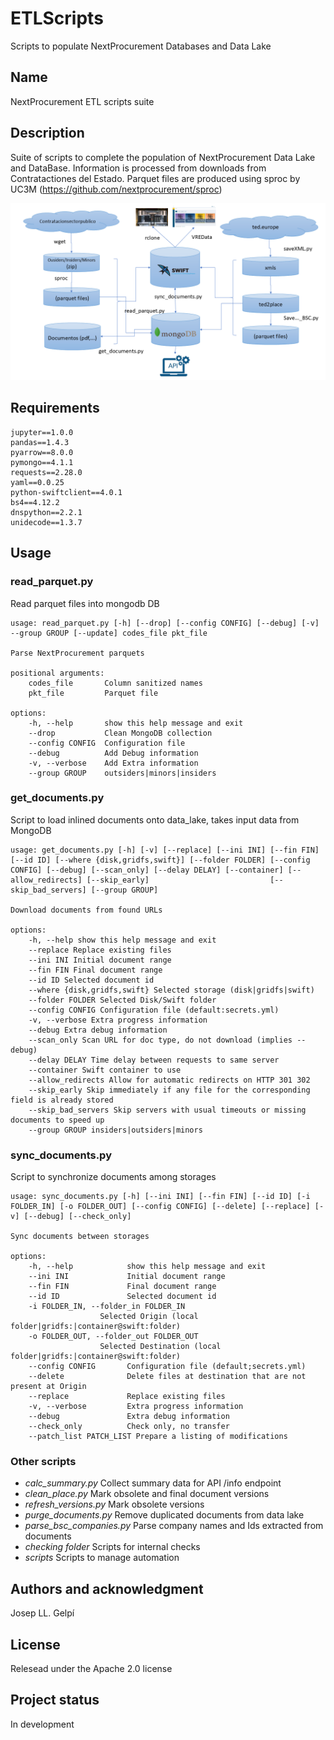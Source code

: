 # ETLScripts
Scripts to populate NextProcurement Databases and Data Lake


## Name
NextProcurement ETL scripts suite

## Description
Suite of scripts to complete the population of NextProcurement Data Lake and DataBase. Information is processed from downloads from Contratactiones del Estado. Parquet files are produced using sproc by UC3M (https://github.com/nextprocurement/sproc)

![BSC Data lake scheme](nextpdatalake_update.png "BSC Data Lake schema")

## Requirements
    jupyter==1.0.0
    pandas==1.4.3
    pyarrow==8.0.0
    pymongo==4.1.1
    requests==2.28.0
    yaml==0.0.25
    python-swiftclient==4.0.1
    bs4==4.12.2
    dnspython==2.2.1
    unidecode==1.3.7

## Usage

### read_parquet.py
Read parquet files into mongodb DB

    usage: read_parquet.py [-h] [--drop] [--config CONFIG] [--debug] [-v]   --group GROUP [--update] codes_file pkt_file

    Parse NextProcurement parquets

    positional arguments:
        codes_file       Column sanitized names
        pkt_file         Parquet file

    options:
        -h, --help       show this help message and exit
        --drop           Clean MongoDB collection
        --config CONFIG  Configuration file
        --debug          Add Debug information
        -v, --verbose    Add Extra information
        --group GROUP    outsiders|minors|insiders


### get_documents.py
Script to load inlined documents onto data_lake, takes input data from MongoDB

    usage: get_documents.py [-h] [-v] [--replace] [--ini INI] [--fin FIN] [--id ID] [--where {disk,gridfs,swift}] [--folder FOLDER] [--config CONFIG] [--debug] [--scan_only] [--delay DELAY] [--container] [--allow_redirects] [--skip_early]                           [--skip_bad_servers] [--group GROUP]

    Download documents from found URLs

    options:
        -h, --help show this help message and exit
        --replace Replace existing files
        --ini INI Initial document range
        --fin FIN Final document range
        --id ID Selected document id
        --where {disk,gridfs,swift} Selected storage (disk|gridfs|swift)
        --folder FOLDER Selected Disk/Swift folder
        --config CONFIG Configuration file (default:secrets.yml)
        -v, --verbose Extra progress information
        --debug Extra debug information
        --scan_only Scan URL for doc type, do not download (implies --debug)
        --delay DELAY Time delay between requests to same server
        --container Swift container to use
        --allow_redirects Allow for automatic redirects on HTTP 301 302
        --skip_early Skip immediately if any file for the corresponding field is already stored
        --skip_bad_servers Skip servers with usual timeouts or missing documents to speed up
        --group GROUP insiders|outsiders|minors

### sync_documents.py
Script to synchronize documents among storages

    usage: sync_documents.py [-h] [--ini INI] [--fin FIN] [--id ID] [-i FOLDER_IN] [-o FOLDER_OUT] [--config CONFIG] [--delete] [--replace] [-v] [--debug] [--check_only]

    Sync documents between storages

    options:
        -h, --help            show this help message and exit
        --ini INI             Initial document range
        --fin FIN             Final document range
        --id ID               Selected document id
        -i FOLDER_IN, --folder_in FOLDER_IN
                        Selected Origin (local folder|gridfs:|container@swift:folder)
        -o FOLDER_OUT, --folder_out FOLDER_OUT
                        Selected Destination (local folder|gridfs:|container@swift:folder)
        --config CONFIG       Configuration file (default;secrets.yml)
        --delete              Delete files at destination that are not present at Origin
        --replace             Replace existing files
        -v, --verbose         Extra progress information
        --debug               Extra debug information
        --check_only          Check only, no transfer
        --patch_list PATCH_LIST Prepare a listing of modifications

### Other scripts
- *calc_summary.py* Collect summary data for API /info endpoint
- *clean_place.py* Mark obsolete and final document versions
- *refresh_versions.py* Mark obsolete versions
- *purge_documents.py* Remove duplicated documents from data lake
- *parse_bsc_companies.py* Parse company names and Ids extracted from documents
- *checking folder* Scripts for internal checks
- *scripts* Scripts to manage automation

## Authors and acknowledgment

Josep LL. Gelpí

## License
Relesead under the Apache 2.0 license

## Project status
In development
